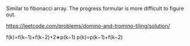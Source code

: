 
Similar to fibonacci array. The progress formular is more difficult to figure out.

https://leetcode.com/problems/domino-and-tromino-tiling/solution/  

f(k)=f(k−1)+f(k−2)+2∗p(k−1)
p(k)=p(k−1)+f(k−2)  


  
